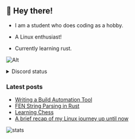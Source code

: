 ## 👋 Hey there!

-   I am a student who does coding as a hobby.

-   A Linux enthusiast!

-   Currently learning rust.

![Alt](https://komarev.com/ghpvc/?username=rv178&&color=5E81AC&label=Profile%20views%20since%20June%203%202022)

<details>
<summary>Discord status</summary>
<br />
<img src="https://plug.ninja/theme-1/758991567695642644" alt="Discord status" width="60%"/>

</details>

### Latest posts

<!-- BLOG-POST-LIST:START -->

-   [Writing a Build Automation Tool](https://rv178.is-a.dev/posts/writing-a-build-automation-tool/)
-   [FEN String Parsing in Rust](https://rv178.is-a.dev/posts/fen-string-parsing-in-rust/)
-   [Learning Chess](https://rv178.is-a.dev/posts/learning-chess/)
-   [A brief recap of my Linux journey up until now](https://rv178.is-a.dev/posts/my-linux-journey/)
<!-- BLOG-POST-LIST:END -->

![stats](https://github-readme-stats.vercel.app/api?username=rv178&count_private=true&theme=nord&hide_border=true&show_icons=true)
